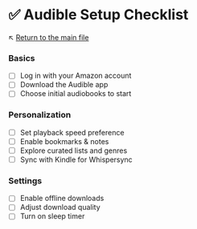 # ✅ Audible Setup Checklist

↖️ [Return to the main file](../README.md)

### Basics
- [ ] Log in with your Amazon account
- [ ] Download the Audible app
- [ ] Choose initial audiobooks to start

### Personalization
- [ ] Set playback speed preference
- [ ] Enable bookmarks & notes
- [ ] Explore curated lists and genres
- [ ] Sync with Kindle for Whispersync

### Settings
- [ ] Enable offline downloads
- [ ] Adjust download quality
- [ ] Turn on sleep timer
